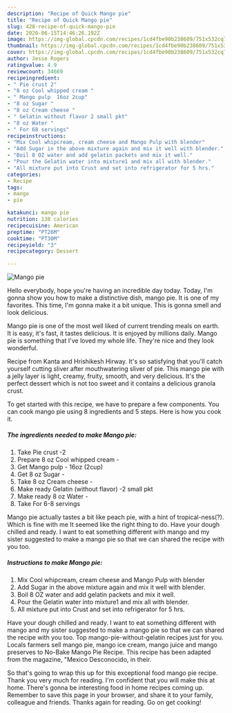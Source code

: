 ```yaml
---
description: "Recipe of Quick Mango pie"
title: "Recipe of Quick Mango pie"
slug: 428-recipe-of-quick-mango-pie
date: 2020-06-15T14:46:26.192Z
image: https://img-global.cpcdn.com/recipes/1cd4fbe90b238609/751x532cq70/mango-pie-recipe-main-photo.jpg
thumbnail: https://img-global.cpcdn.com/recipes/1cd4fbe90b238609/751x532cq70/mango-pie-recipe-main-photo.jpg
cover: https://img-global.cpcdn.com/recipes/1cd4fbe90b238609/751x532cq70/mango-pie-recipe-main-photo.jpg
author: Jesse Rogers
ratingvalue: 4.9
reviewcount: 34669
recipeingredient:
- " Pie crust 2"
- "8 oz Cool whipped cream "
- " Mango pulp  16oz 2cup"
- "8 oz Sugar "
- "8 oz Cream cheese "
- " Gelatin without flavor 2 small pkt"
- "8 oz Water "
- " For 68 servings"
recipeinstructions:
- "Mix Cool whipcream, cream cheese and Mango Pulp with blender"
- "Add Sugar in the above mixture again and mix it well with blender."
- "Boil 8 OZ water and add gelatin packets and mix it well."
- "Pour the Gelatin water into mixture1 and mix all with blender."
- "All mixture put into Crust and set into refrigerator for 5 hrs."
categories:
- Recipe
tags:
- mango
- pie

katakunci: mango pie 
nutrition: 138 calories
recipecuisine: American
preptime: "PT26M"
cooktime: "PT30M"
recipeyield: "3"
recipecategory: Dessert

---
```



![Mango pie](https://img-global.cpcdn.com/recipes/1cd4fbe90b238609/751x532cq70/mango-pie-recipe-main-photo.jpg)

Hello everybody, hope you're having an incredible day today. Today, I'm gonna show you how to make a distinctive dish, mango pie. It is one of my favorites. This time, I'm gonna make it a bit unique. This is gonna smell and look delicious.

Mango pie is one of the most well liked of current trending meals on earth. It is easy, it's fast, it tastes delicious. It is enjoyed by millions daily. Mango pie is something that I've loved my whole life. They're nice and they look wonderful.

Recipe from Kanta and Hrishikesh Hirway. It&#39;s so satisfying that you&#39;ll catch yourself cutting sliver after mouthwatering sliver of pie. This mango pie with a jelly layer is light, creamy, fruity, smooth, and very delicious. It&#39;s the perfect dessert which is not too sweet and it contains a delicious granola crust.


To get started with this recipe, we have to prepare a few components. You can cook mango pie using 8 ingredients and 5 steps. Here is how you cook it.

<!--inarticleads1-->

##### The ingredients needed to make Mango pie:

1. Take  Pie crust -2
1. Prepare 8 oz Cool whipped cream -
1. Get  Mango pulp - 16oz (2cup)
1. Get 8 oz Sugar -
1. Take 8 oz Cream cheese -
1. Make ready  Gelatin (without flavor) -2 small pkt
1. Make ready 8 oz Water -
1. Take  For 6-8 servings


Mango pie actually tastes a bit like peach pie, with a hint of tropical-ness(?). Which is fine with me It seemed like the right thing to do. Have your dough chilled and ready. I want to eat something different with mango and my sister suggested to make a mango pie so that we can shared the recipe with you too. 

<!--inarticleads2-->

##### Instructions to make Mango pie:

1. Mix Cool whipcream, cream cheese and Mango Pulp with blender
1. Add Sugar in the above mixture again and mix it well with blender.
1. Boil 8 OZ water and add gelatin packets and mix it well.
1. Pour the Gelatin water into mixture1 and mix all with blender.
1. All mixture put into Crust and set into refrigerator for 5 hrs.


Have your dough chilled and ready. I want to eat something different with mango and my sister suggested to make a mango pie so that we can shared the recipe with you too. Top mango-pie-without-gelatin recipes just for you. Locals farmers sell mango pie, mango ice cream, mango juice and mango preserves to No-Bake Mango Pie Recipe. This recipe has been adapted from the magazine, &#34;Mexico Desconocido, in their. 

So that's going to wrap this up for this exceptional food mango pie recipe. Thank you very much for reading. I'm confident that you will make this at home. There's gonna be interesting food in home recipes coming up. Remember to save this page in your browser, and share it to your family, colleague and friends. Thanks again for reading. Go on get cooking!
